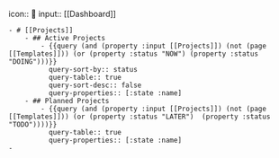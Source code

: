 icon:: 🧰
input:: [[Dashboard]]

	- # [[Projects]]
		- ## Active Projects
			- {{query (and (property :input [[Projects]]) (not (page [[Templates]])) (or (property :status "NOW") (property :status "DOING")))}}
			  query-sort-by:: status
			  query-table:: true
			  query-sort-desc:: false
			  query-properties:: [:state :name]
		- ## Planned Projects
			- {{query (and (property :input [[Projects]]) (not (page [[Templates]])) (or (property :status "LATER")  (property :status "TODO"))))}}
			  query-table:: true
			  query-properties:: [:state :name]
	-
